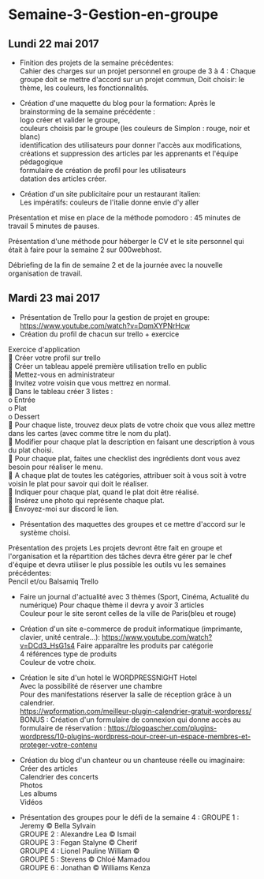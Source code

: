 # Semaine-3-Gestion-en-groupe

## Lundi 22 mai 2017
- Finition des projets de la semaine précédentes:  
Cahier des charges sur un projet personnel en groupe de 3 à 4 :
Chaque groupe doit se mettre d'accord sur un projet commun,
Doit choisir:
le thème,
les couleurs,
les fonctionnalités.

- Création d'une maquette du blog pour la formation:
Après le brainstorming de la semaine précédente :  
logo créer et valider le groupe,  
couleurs choisis par le groupe (les couleurs de Simplon : rouge, noir et blanc)  
identification des utilisateurs pour donner l'accès aux modifications, créations et suppression des articles par les apprenants et l'équipe pédagogique  
formulaire de création de profil pour les utilisateurs  
datation des articles créer.  

- Création d'un site publicitaire pour un restaurant italien:  
Les impératifs:
couleurs de l'italie
donne envie d'y aller

Présentation et mise en place de la méthode pomodoro :
45 minutes de travail
5 minutes de pauses.

Présentation d'une méthode pour héberger le CV et le site personnel qui était à faire pour la semaine 2 sur 000webhost.

Débriefing de la fin de semaine 2 et de la journée avec la nouvelle organisation de travail.

## Mardi 23 mai 2017
- Présentation de Trello pour la gestion de projet en groupe:  
https://www.youtube.com/watch?v=DqmXYPNrHcw  
- Création du profil de chacun sur trello + exercice  

Exercice d'application  
	Créer votre profil sur trello  
	Créer un tableau appelé première utilisation trello en public  
	Mettez-vous en administrateur  
	Invitez votre voisin que vous mettrez en normal.  
	Dans le tableau créer 3 listes :  
o	Entrée  
o	Plat  
o	Dessert  
	Pour chaque liste, trouvez deux plats de votre choix que vous allez mettre dans les cartes (avec comme titre le nom du plat).  
	Modifier pour chaque plat la description en faisant une description à vous du plat choisi.  
	Pour chaque plat, faites une checklist des ingrédients dont vous avez besoin pour réaliser le menu.  
	A chaque plat de toutes les catégories, attribuer soit à vous soit à votre voisin le plat pour savoir qui doit le réaliser.  
	Indiquer pour chaque plat, quand le plat doit être réalisé.  
	Insérez une photo qui représente chaque plat.  
	Envoyez-moi sur discord le lien.  

- Présentation des maquettes des groupes et ce mettre d'accord sur le système choisi.

Présentation des projets
Les projets devront être fait en groupe et l'organisation et la répartition des tâches devra être gérer par le chef d'équipe et devra utiliser le plus possible les outils vu les semaines précédentes:  
  Pencil et/ou Balsamiq
  Trello  
  
- Faire un journal d'actualité avec 3 thèmes (Sport, Cinéma, Actualité du numérique)
Pour chaque thème il devra y avoir 3 articles  
Couleur pour le site seront celles de la ville de Paris(bleu et rouge)

- Création d'un site e-commerce de produit informatique (imprimante, clavier, unité centrale...):
https://www.youtube.com/watch?v=DCd3_HsG1s4
Faire apparaître les produits par catégorie  
4 références type de produits  
Couleur de votre choix.  

- Création le site d'un hotel le WORDPRESSNIGHT Hotel  
Avec la possibilité de réserver une chambre  
Pour des manifestations réserver la salle de réception grâce à un calendrier.  
https://wpformation.com/meilleur-plugin-calendrier-gratuit-wordpress/  
BONUS :
Création d'un formulaire de connexion qui donne accès au formulaire de réservation :
https://blogpascher.com/plugins-wordpress/10-plugins-wordpress-pour-creer-un-espace-membres-et-proteger-votre-contenu

- Création du blog d'un chanteur ou un chanteuse réelle ou imaginaire:  
Créer des articles  
Calendrier des concerts  
Photos  
Les albums  
Vidéos  

- Présentation des groupes pour le défi de la semaine 4 :
GROUPE 1 : Jeremy ©	Bella	Sylvain  
GROUPE 2 : Alexandre	Lea ©	Ismail  
GROUPE 3 : Fegan	Stalyne ©	Cherif  
GROUPE 4 : Lionel	Pauline	William ©  
GROUPE 5 : Stevens ©	Chloé	Mamadou  
GROUPE 6 : Jonathan ©	Williams	Kenza  
